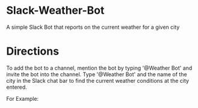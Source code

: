# Slack-Weather-Bot
A simple Slack Bot that reports on the current weather for a given city

# Directions
To add the bot to a channel, mention the bot by typing '@Weather Bot' and invite the bot into the channel. 
Type '@Weather Bot' and the name of the city in the Slack chat bar to find the current weather conditions at the city entered.

For Example:

